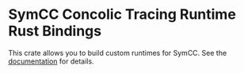 # SymCC Concolic Tracing Runtime Rust Bindings
This crate allows you to build custom runtimes for SymCC.
See the [documentation](https://docs.rs/symcc_runtime) for details.
